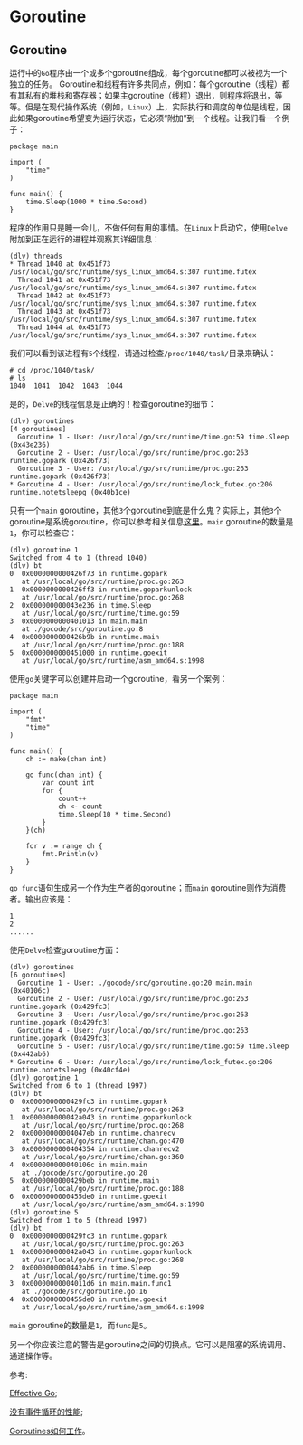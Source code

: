# Goroutine

## Goroutine

运行中的`Go`程序由一个或多个goroutine组成，每个goroutine都可以被视为一个独立的任务。 Goroutine和线程有许多共同点，例如：每个goroutine（线程）都有其私有的堆栈和寄存器；如果主goroutine（线程）退出，则程序将退出，等等。但是在现代操作系统（例如，`Linux`）上，实际执行和调度的单位是线程，因此如果goroutine希望变为运行状态，它必须“附加”到一个线程。让我们看一个例子：

```
package main

import (
    "time"
)

func main() {
    time.Sleep(1000 * time.Second)
} 
```

程序的作用只是睡一会儿，不做任何有用的事情。在`Linux`上启动它，使用`Delve`附加到正在运行的进程并观察其详细信息：

```
(dlv) threads
* Thread 1040 at 0x451f73 /usr/local/go/src/runtime/sys_linux_amd64.s:307 runtime.futex
  Thread 1041 at 0x451f73 /usr/local/go/src/runtime/sys_linux_amd64.s:307 runtime.futex
  Thread 1042 at 0x451f73 /usr/local/go/src/runtime/sys_linux_amd64.s:307 runtime.futex
  Thread 1043 at 0x451f73 /usr/local/go/src/runtime/sys_linux_amd64.s:307 runtime.futex
  Thread 1044 at 0x451f73 /usr/local/go/src/runtime/sys_linux_amd64.s:307 runtime.futex 
```

我们可以看到该进程有`5`个线程，请通过检查`/proc/1040/task/`目录来确认：

```
# cd /proc/1040/task/
# ls
1040  1041  1042  1043  1044 
```

是的，`Delve`的线程信息是正确的！检查goroutine的细节：

```
(dlv) goroutines
[4 goroutines]
  Goroutine 1 - User: /usr/local/go/src/runtime/time.go:59 time.Sleep (0x43e236)
  Goroutine 2 - User: /usr/local/go/src/runtime/proc.go:263 runtime.gopark (0x426f73)
  Goroutine 3 - User: /usr/local/go/src/runtime/proc.go:263 runtime.gopark (0x426f73)
* Goroutine 4 - User: /usr/local/go/src/runtime/lock_futex.go:206 runtime.notetsleepg (0x40b1ce) 
```

只有一个`main` goroutine，其他`3`个goroutine到底是什么鬼？实际上，其他`3`个goroutine是系统goroutine，你可以参考相关信息[这里](https://github.com/derekparker/delve/issues/553)。`main` goroutine的数量是`1`，你可以检查它：

```
(dlv) goroutine 1
Switched from 4 to 1 (thread 1040)
(dlv) bt
0  0x0000000000426f73 in runtime.gopark
   at /usr/local/go/src/runtime/proc.go:263
1  0x0000000000426ff3 in runtime.goparkunlock
   at /usr/local/go/src/runtime/proc.go:268
2  0x000000000043e236 in time.Sleep
   at /usr/local/go/src/runtime/time.go:59
3  0x0000000000401013 in main.main
   at ./gocode/src/goroutine.go:8
4  0x0000000000426b9b in runtime.main
   at /usr/local/go/src/runtime/proc.go:188
5  0x0000000000451000 in runtime.goexit
   at /usr/local/go/src/runtime/asm_amd64.s:1998 
```

使用`go`关键字可以创建并启动一个goroutine，看另一个案例：

```
package main

import (
    "fmt"
    "time"
)

func main() {
    ch := make(chan int)

    go func(chan int) {
        var count int
        for {
            count++
            ch <- count
            time.Sleep(10 * time.Second)
        }
    }(ch)

    for v := range ch {
        fmt.Println(v)
    }
} 
```

`go func`语句生成另一个作为生产者的goroutine；而`main` goroutine则作为消费者。输出应该是：

```
1
2
...... 
```

使用`Delve`检查goroutine方面：

```
(dlv) goroutines
[6 goroutines]
  Goroutine 1 - User: ./gocode/src/goroutine.go:20 main.main (0x40106c)
  Goroutine 2 - User: /usr/local/go/src/runtime/proc.go:263 runtime.gopark (0x429fc3)
  Goroutine 3 - User: /usr/local/go/src/runtime/proc.go:263 runtime.gopark (0x429fc3)
  Goroutine 4 - User: /usr/local/go/src/runtime/proc.go:263 runtime.gopark (0x429fc3)
  Goroutine 5 - User: /usr/local/go/src/runtime/time.go:59 time.Sleep (0x442ab6)
* Goroutine 6 - User: /usr/local/go/src/runtime/lock_futex.go:206 runtime.notetsleepg (0x40cf4e)
(dlv) goroutine 1
Switched from 6 to 1 (thread 1997)
(dlv) bt
0  0x0000000000429fc3 in runtime.gopark
   at /usr/local/go/src/runtime/proc.go:263
1  0x000000000042a043 in runtime.goparkunlock
   at /usr/local/go/src/runtime/proc.go:268
2  0x00000000004047eb in runtime.chanrecv
   at /usr/local/go/src/runtime/chan.go:470
3  0x0000000000404354 in runtime.chanrecv2
   at /usr/local/go/src/runtime/chan.go:360
4  0x000000000040106c in main.main
   at ./gocode/src/goroutine.go:20
5  0x0000000000429beb in runtime.main
   at /usr/local/go/src/runtime/proc.go:188
6  0x0000000000455de0 in runtime.goexit
   at /usr/local/go/src/runtime/asm_amd64.s:1998
(dlv) goroutine 5
Switched from 1 to 5 (thread 1997)
(dlv) bt
0  0x0000000000429fc3 in runtime.gopark
   at /usr/local/go/src/runtime/proc.go:263
1  0x000000000042a043 in runtime.goparkunlock
   at /usr/local/go/src/runtime/proc.go:268
2  0x0000000000442ab6 in time.Sleep
   at /usr/local/go/src/runtime/time.go:59
3  0x00000000004011d6 in main.main.func1
   at ./gocode/src/goroutine.go:16
4  0x0000000000455de0 in runtime.goexit
   at /usr/local/go/src/runtime/asm_amd64.s:1998 
```

`main` goroutine的数量是`1`，而`func`是`5`。

另一个你应该注意的警告是goroutine之间的切换点。它可以是阻塞的系统调用、通道操作等。

参考:

[Effective Go](https://golang.org/doc/effective_go.html#goroutines);

[没有事件循环的性能](http://dave.cheney.net/2015/08/08/performance-without-the-event-loop);

[Goroutines如何工作](http://blog.nindalf.com/how-goroutines-work/)。
